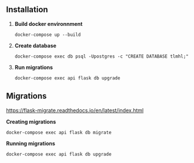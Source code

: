 ## Installation
1. **Build docker environnment**

    `docker-compose up --build`
2. **Create database** 

    `docker-compose exec db psql -Upostgres -c "CREATE DATABASE tlmhl;"`
3. **Run migrations**

    `docker-compose exec api flask db upgrade`

## Migrations
https://flask-migrate.readthedocs.io/en/latest/index.html

**Creating migrations**

`docker-compose exec api flask db migrate`

**Running migrations**

`docker-compose exec api flask db upgrade`